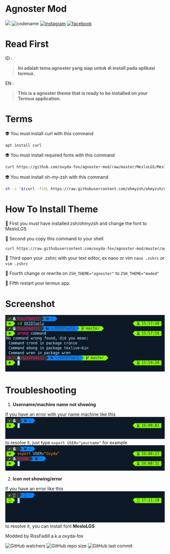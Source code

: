 # Agnoster Mod
![](https://avatars2.githubusercontent.com/u/29060648?s=400&u=c63f9800098262efa4c493bf11841eca89d60f92&v=4)
![codename](https://img.shields.io/badge/Codename-0xiD4ff0x-orange?style=for-the-badge&logo=python.svg)
[![instagram](https://img.shields.io/badge/Instagram-@risnfd-ff69b4?style=plastic&logo=instagram.svg)](https://instagram.com/risnfd) [![facebook](https://img.shields.io/badge/Facebook-SDrisna-blue?style=plastic&logo=facebook.svg)](https://facebook.com/exmorty99)

# Read First

ID :
>**Ini adalah tema agnoster yang siap**
>**untuk di install pada aplikasi termux.**

EN :
>**This is a agnoster theme that is ready to**
>**be installed on your Termux application.**

# Terms
:alien: You must install curl with this command

```
apt install curl
```

:alien: You must install required fonts with this command
```bash
curl https://github.com/oxyda-fox/agnoster-mod/raw/master/MesloLGS/MesloLGS%20NF%20Regular.ttf > .termux/fonts/MesloLGS/MesloLGS.ttf
```

:alien: You must install oh-my-zsh with this command
```bash
sh -c "$(curl -fsSL https://raw.githubusercontent.com/ohmyzsh/ohmyzsh/master/tools/install.sh)"
```

# How To Install Theme

:star2: First you must have installed zsh/ohmyzsh and change the font to MesloLGS

:star2: Second you copy this command to your shell
```bash
curl https://raw.githubusercontent.com/oxyda-fox/agnoster-mod/master/agnoster-mod.zsh-theme > .oh-my-zsh/themes/moded.zsh-theme
```

:star2: Third open your .zshrc with your text editor, ex nano or vim
`nano .zshrc` or `vim .zshrc`

:star2: Fourth change or rewrite on
`ZSH_THEME="agnoster"` to `ZSH_THEME="moded"`

:star2: Fifth restart your termux app.

# Screenshot

![screenshot](screenshot-1.jpg)

# Troubleshooting

1. **Username/machine name not showing**

If you have an error with your name machine like this
![error](screenshot-2.jpg)
to resolve it, just type
`export USER="yourname"` for example
![resolved](screenshot-3.jpg)

2. **Icon not showing/error**

If you have an error like this
![error](screenshot-4.jpg)
to resolve it, you can install font **MesloLGS**

Modded by RissFadill a.k.a oxyda-fox

![GitHub watchers](https://img.shields.io/github/watchers/oxyda-fox/agnoster-mod?color=orange&label=Watched%20by&style=flat-square)    ![GitHub repo size](https://img.shields.io/github/repo-size/oxyda-fox/agnoster-mod?color=red&style=flat-square) ![GitHub last commit](https://img.shields.io/github/last-commit/oxyda-fox/agnoster-mod?style=flat-square)
